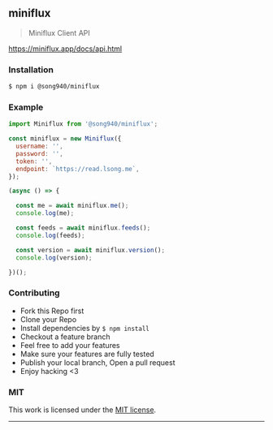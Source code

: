 ## miniflux

> Miniflux Client API

https://miniflux.app/docs/api.html

### Installation

```bash
$ npm i @song940/miniflux
```

### Example

```js
import Miniflux from '@song940/miniflux';

const miniflux = new Miniflux({
  username: '',
  password: '',
  token: '',
  endpoint: `https://read.lsong.me`,
});

(async () => {

  const me = await miniflux.me();
  console.log(me);

  const feeds = await miniflux.feeds();
  console.log(feeds);

  const version = await miniflux.version();
  console.log(version);

})();
```

### Contributing
- Fork this Repo first
- Clone your Repo
- Install dependencies by `$ npm install`
- Checkout a feature branch
- Feel free to add your features
- Make sure your features are fully tested
- Publish your local branch, Open a pull request
- Enjoy hacking <3

### MIT

This work is licensed under the [MIT license](./LICENSE).

---